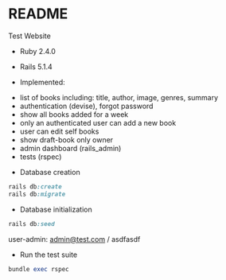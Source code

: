 # README

Test Website


* Ruby 2.4.0
* Rails 5.1.4

* Implemented: 
- list of books including: title, author, image, genres, summary
- authentication (devise), forgot password
- show all books added for a week
- only an authenticated user can add a new book
- user can edit self books
- show draft-book only owner
- admin dashboard (rails_admin)
- tests (rspec)

* Database creation
```ruby
rails db:create
rails db:migrate
```

* Database initialization
```ruby
rails db:seed
```
user-admin: admin@test.com / asdfasdf

* Run the test suite
```ruby
bundle exec rspec
```
